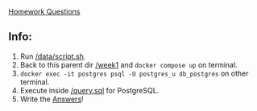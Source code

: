 [Homework Questions](https://github.com/DataTalksClub/data-engineering-zoomcamp/blob/main/cohorts/2023/week_1_docker_sql/homework.md)

## Info:
1. Run [/data/script.sh](https://github.com/zeenfts/dtcde-zoomcamp-2023-homework/blob/main/week%201/data/script.sh).
2. Back to this parent dir [/week1](https://github.com/zeenfts/dtcde-zoomcamp-2023-homework/tree/main/week%201) and `docker compose up` on terminal.
3. `docker exec -it postgres psql -U postgres_u db_postgres` on other terminal.
4. Execute inside [/query.sql](https://github.com/zeenfts/dtcde-zoomcamp-2023-homework/blob/main/week%201/query.sql) for PostgreSQL.
5. Write the [Answers](https://github.com/zeenfts/dtcde-zoomcamp-2023-homework/tree/main/week%201/answers)!